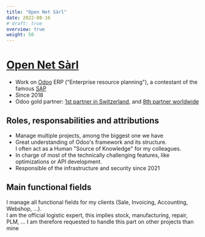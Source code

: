 ```yaml
---
title: "Open Net Sàrl"
date: 2022-08-16
# draft: true
overview: true
weight: 50
---
```


# [Open Net Sàrl](https://www.open-net.ch/)
* Work on [Odoo](https://www.odoo.com/) ERP ("Enterprise resource planning"), a contestant of the famous [SAP](https://www.sap.com)
* Since 2018
* Odoo gold partner: [1st partner in Switzerland](https://www.odoo.com/fr_FR/partners/country/suisse-41), and [8th partner worldwide](https://www.odoo.com/fr_FR/partners?&country_all=True)

## Roles, responsabilities and attributions
* Manage multiple projects, among the biggest one we have
* Great understanding of Odoo's framework and its structure.  
  I often act as a Human "Source of Knowledge" for my colleagues.
* In charge of most of the technically challenging features, like optimizations or API development.
* Responsible of the infrastructure and security since 2021

## Main functional fields
I manage all functional fields for my clients (Sale, Invoicing, Accounting, Webshop, ...).  
I am the official logistic expert, this implies stock, manufacturing, repair, PLM, ... I am therefore requested to handle this part on other projects than mine
